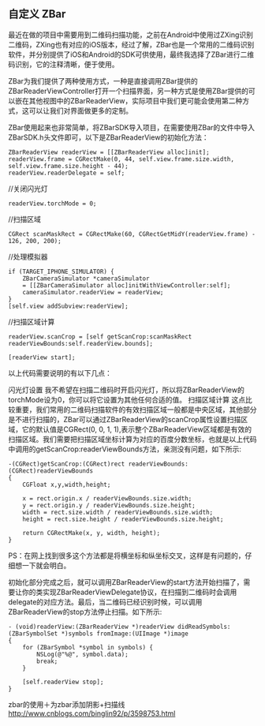 ## 自定义 ZBar
最近在做的项目中需要用到二维码扫描功能，之前在Android中使用过ZXing识别二维码，ZXing也有对应的iOS版本，经过了解，ZBar也是一个常用的二维码识别软件，并分别提供了iOS和Android的SDK可供使用，最终我选择了ZBar进行二维码识别，它的注释清晰，便于使用。

ZBar为我们提供了两种使用方式，一种是直接调用ZBar提供的ZBarReaderViewController打开一个扫描界面，另一种方式是使用ZBar提供的可以嵌在其他视图中的ZBarReaderView，实际项目中我们更可能会使用第二种方式，这可以让我们对界面做更多的定制。

ZBar使用起来也非常简单，将ZBarSDK导入项目，在需要使用ZBar的文件中导入ZBarSDK.h头文件即可，以下是ZBarReaderView的初始化方法：

	ZBarReaderView readerView = [[ZBarReaderView alloc]init];
	readerView.frame = CGRectMake(0, 44, self.view.frame.size.width, 	self.view.frame.size.height - 44);
	readerView.readerDelegate = self;
//关闭闪光灯
	
	readerView.torchMode = 0;
//扫描区域
	
	CGRect scanMaskRect = CGRectMake(60, CGRectGetMidY(readerView.frame) - 126, 200, 200);

//处理模拟器
	
	if (TARGET_IPHONE_SIMULATOR) {
    	ZBarCameraSimulator *cameraSimulator 
        = [[ZBarCameraSimulator alloc]initWithViewController:self];
	    cameraSimulator.readerView = readerView;
	}
	[self.view addSubview:readerView];
//扫描区域计算
	
	readerView.scanCrop = [self getScanCrop:scanMaskRect 	readerViewBounds:self.readerView.bounds];

	[readerView start];
	
以上代码需要说明的有以下几点：

闪光灯设置
我不希望在扫描二维码时开启闪光灯，所以将ZBarReaderView的torchMode设为0，你可以将它设置为其他任何合适的值。
扫描区域计算
这点比较重要，我们常用的二维码扫描软件的有效扫描区域一般都是中央区域，其他部分是不进行扫描的，ZBar可以通过ZBarReaderView的scanCrop属性设置扫描区域，它的默认值是CGRect(0, 0, 1, 1),表示整个ZBarReaderView区域都是有效的扫描区域。我们需要把扫描区域坐标计算为对应的百度分数坐标，也就是以上代码中调用的getScanCrop:readerViewBounds方法，亲测没有问题，如下所示:

	-(CGRect)getScanCrop:(CGRect)rect readerViewBounds:(CGRect)readerViewBounds
	{
    	CGFloat x,y,width,height;

	    x = rect.origin.x / readerViewBounds.size.width;
	    y = rect.origin.y / readerViewBounds.size.height;
	    width = rect.size.width / readerViewBounds.size.width;
	    height = rect.size.height / readerViewBounds.size.height;

    	return CGRectMake(x, y, width, height);
	}

PS：在网上找到很多这个方法都是将横坐标和纵坐标交叉，这样是有问题的，仔细想一下就会明白。

初始化部分完成之后，就可以调用ZBarReaderView的start方法开始扫描了，需要让你的类实现ZBarReaderViewDelegate协议，在扫描到二维码时会调用delegate的对应方法。最后，当二维码已经识别时候，可以调用ZBarReaderView的stop方法停止扫描。如下所示:

	- (void)readerView:(ZBarReaderView *)readerView didReadSymbols:(ZBarSymbolSet *)symbols fromImage:(UIImage *)image
	{
    	for (ZBarSymbol *symbol in symbols) {
        	NSLog(@"%@", symbol.data);
	        break;
    	}

	    [self.readerView stop];
	}


zbar的使用＋为zbar添加阴影+扫描线
http://www.cnblogs.com/binglin92/p/3598753.html
